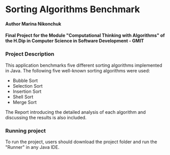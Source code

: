 # Sorting Algorithms Benchmark

#### Author Marina Nikonchuk
#### Final Project for the Module "Computational Thinking with Algorithms" of the H.Dip in Computer Science in Software Development - GMIT

### Project Description
This application benchmarks five different sorting algorithms implemented in Java. The following five well-known sorting algorithms were used:
- Bubble Sort
- Selection Sort
- Insertion Sort
- Shell Sort
- Merge Sort

The Report introducing the detailed analysis of each algorithm and discussing the results is also included. 

### Running project
To run the project, users should download the project folder and run the "Runner" in any Java IDE.
